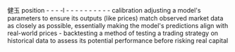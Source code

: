 健玉 position
            - 
            - 
            - 
            -l
            - 
        - 
        - 
        - 
        - 
        - 
        - 
        - 
        - 
        - calibration
            adjusting a model's parameters to ensure its outputs (like prices) match observed market data as closely as possible, essentially making the model's predictions align with real-world prices
        - backtesting
            a method of testing a trading strategy on historical data to assess its potential performance before risking real capital